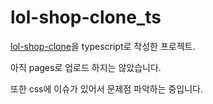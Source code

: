 # lol-shop-clone_ts
[lol-shop-clone](https://github.com/qlife1146/lol-shop-clone)을 typescript로 작성한 프로젝트.

아직 pages로 업로드 하지는 않았습니다.

또한 css에 이슈가 있어서 문제점 파악하는 중입니다.
